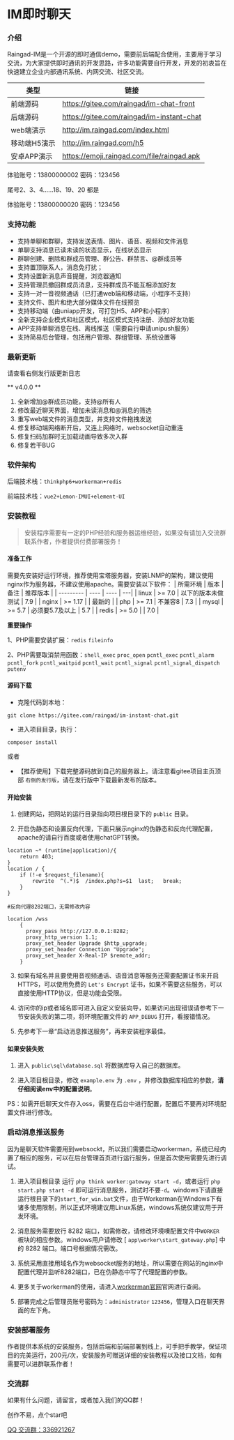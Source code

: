 # IM即时聊天

### 介绍
Raingad-IM是一个开源的即时通信demo，需要前后端配合使用，主要用于学习交流，为大家提供即时通讯的开发思路，许多功能需要自行开发，开发的初衷旨在快速建立企业内部通讯系统、内网交流、社区交流。

|  类型 | 链接 |
| --------- | ---- |
| 前端源码    | https://gitee.com/raingad/im-chat-front |
| 后端源码 | https://gitee.com/raingad/im-instant-chat |
| web端演示 | http://im.raingad.com/index.html |
| 移动端H5演示 | http://im.raingad.com/h5 |
| 安卓APP演示 | https://emoji.raingad.com/file/raingad.apk |


体验账号：13800000002  密码：123456

尾号2、3、4......18、19、20 都是

体验账号：13800000020  密码：123456 

### 支持功能

- 支持单聊和群聊，支持发送表情、图片、语音、视频和文件消息
- 单聊支持消息已读未读的状态显示，在线状态显示
- 群聊创建、删除和群成员管理、群公告、群禁言、@群成员等
- 支持置顶联系人，消息免打扰；
- 支持设置新消息声音提醒，浏览器通知
- 支持管理员撤回群成员消息，支持群成员不能互相添加好友
- 支持一对一音视频通话（已打通web端和移动端，小程序不支持）
- 支持文件、图片和绝大部分媒体文件在线预览
- 支持移动端（由uniapp开发，可打包H5、APP和小程序）
- 全新支持企业模式和社区模式，社区模式支持注册、添加好友功能
- APP支持单聊消息在线、离线推送（需要自行申请unipush服务）
- 支持简易后台管理，包括用户管理、群组管理、系统设置等

### 最新更新
请查看右侧发行版更新日志

** v4.0.0 **
1. 全新增加@群成员功能，支持@所有人
2. 修改最近聊天界面，增加未读消息和@消息的筛选
3. 重写web端文件的消息类型，并支持文件拖拽发送
4. 修复移动端网络断开后，又连上网络时，websocket自动重连
5. 修复扫码加群时无加载动画导致多次入群
6. 修复若干BUG

### 软件架构

后端技术栈：`thinkphp6+workerman+redis`

前端技术栈：`vue2+Lemon-IMUI+element-UI`


### 安装教程
> 安装程序需要有一定的PHP经验和服务器运维经验，如果没有请加入交流群联系作者，作者提供付费部署服务！

#### 准备工作

需要先安装好运行环境，推荐使用宝塔服务器，安装LNMP的架构，建议使用nginx作为服务器，不建议使用apache。需要安装以下软件：
|  所需环境 | 版本 | 备注 | 推荐版本 |
| --------- | ---- | ---- | ---|
| linux    | >= 7.0 |  以下的版本未做测试   | 7.9 |
| nginx    | >= 1.17 |     | 最新的 |
| php | >= 7.1 |  不兼容8    | 7.3 |
| mysql    | >= 5.7 | 必须要5.7及以上     | 5.7 |
| redis    | >= 5.0 |     | 7.0 |

**重要操作**

1、PHP需要安装扩展：`redis` `fileinfo`

2、PHP需要取消禁用函数：`shell_exec` `proc_open` `pcntl_exec` `pcntl_alarm` `pcntl_fork` `pcntl_waitpid` `pcntl_wait` `pcntl_signal` `pcntl_signal_dispatch` `putenv`

#### 源码下载
- 克隆代码到本地： 
``` 
git clone https://gitee.com/raingad/im-instant-chat.git
```
- 进入项目目录，执行： 
```
composer install
```
或者
- 【推荐使用】下载完整源码放到自己的服务器上。请注意看gitee项目主页顶部 `右侧的发行版`，请在发行版中下载最新发布的版本。

#### 开始安装
1. 创建网站，把网站的运行目录指向项目根目录下的 `public` 目录。

2. 开启伪静态和设置反向代理，下面只展示nginx的伪静态和反向代理配置，apache的请自行百度或者使用chatGPT转换。


``` 
location ~* (runtime|application)/{
	return 403;
}
location / {
	if (!-e $request_filename){
		rewrite  ^(.*)$  /index.php?s=$1  last;   break;
	}
}

#反向代理8282端口，无需修改内容

location /wss
    {
      proxy_pass http://127.0.0.1:8282;
      proxy_http_version 1.1;
      proxy_set_header Upgrade $http_upgrade;
      proxy_set_header Connection "Upgrade";
      proxy_set_header X-Real-IP $remote_addr;
    }
```

3. 如果有域名并且要使用音视频通话、语音消息等服务还需要配置证书来开启HTTPS，可以使用免费的 `Let's Encrypt` 证书，如果不需要这些服务，可以直接使用HTTP协议，但是功能会受限。
   
4. 访问你的ip或者域名即可进入自定义安装向导，如果访问出现错误请参考下一节安装失败的第二项，将环境配置文件的 `APP_DEBUG` 打开，看报错情况。
   
5. 先参考下一章“启动消息推送服务”，再来安装程序最佳。

#### 如果安装失败
1.  进入 `public\sql\database.sql` 将数据库导入自己的数据库。

2.  进入项目根目录，修改 `example.env` 为 `.env` ，并修改数据库相应的参数，**请仔细阅读env中的配置说明**。

PS：如需开启聊天文件存入oss，需要在后台中进行配置，配置后不要再对环境配置文件进行修改。

### 启动消息推送服务
因为是聊天软件需要用到websockt，所以我们需要启动workerman，系统已经内置了相应的服务，可以在后台管理首页进行运行服务，但是首次使用需要先进行调试。

1. 进入项目根目录 运行 `php think worker:gateway start -d`，或者运行 `php start.php start -d` 即可运行消息服务，测试时不要`-d`。windows下请直接运行根目录下的`start_for_win.bat`文件，由于Workerman在Windows下有诸多使用限制，所以正式环境建议用Linux系统，windows系统仅建议用于开发环境。

2. 消息服务需要放行 8282 端口，如需修改，请修改环境噢配置文件中`WORKER` 板块的相应参数。windows用户请修改 [ `app\worker\start_gateway.php`] 中的 8282 端口。端口号根据情况需改。
   
3. 系统采用直接用域名作为websocket服务的地址，所以需要在网站的nginx中配置代理并监听8282端口，已在伪静态中写了代理配置的参数。

4. 更多关于workerman的使用，请进入[workerman官网](https://www.workerman.net/)官网进行查阅。

5. 部署完成之后管理员账号密码为：`administrator`  `123456`，管理入口在聊天界面的左下角。

### 安装部署服务

作者提供本系统的安装服务，包括后端和前端部署到线上，可手把手教学，保证项目的完美运行，200元/次，安装服务可赠送详细的安装教程以及接口文档，如有需要可以进群联系作者！

### 交流群
如果有什么问题，请留言，或者加入我们的QQ群！

创作不易，点个star吧

[QQ 交流群：336921267](https://jq.qq.com/?_wv=1027&k=jMQAt9lh)

